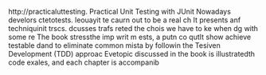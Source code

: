 
http://practicaluttesting.
Practical Unit Testing with JUnit 
Nowadays develors ctetotests. leouayit te caurn out to be a real ch
It presents anf techniquinit  trscs. dcusses trafs reted the chois we have to ke when dg with some re
The book stressthe imp writ m ests, a putn co qutIt show achieve testable dand to eliminate common mista by followin the Tesiven Development (TDD) approac Evetopic discussed in the book is illustratedth code exales, and each chapter is accompanib













